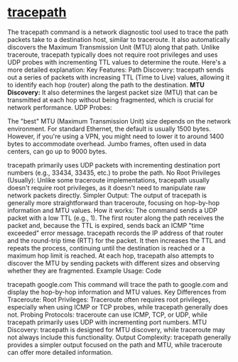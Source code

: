 # **[tracepath](https://www.geeksforgeeks.org/linux-unix/tracepath-command-in-linux-with-examples/)**

The tracepath command is a network diagnostic tool used to trace the path packets take to a destination host, similar to traceroute. It also automatically discovers the Maximum Transmission Unit (MTU) along that path. Unlike traceroute, tracepath typically does not require root privileges and uses UDP probes with incrementing TTL values to determine the route.
Here's a more detailed explanation:
Key Features:
Path Discovery:
tracepath sends out a series of packets with increasing TTL (Time to Live) values, allowing it to identify each hop (router) along the path to the destination.
**MTU Discovery:** It also determines the largest packet size (MTU) that can be transmitted at each hop without being fragmented, which is crucial for network performance.
UDP Probes:

The "best" MTU (Maximum Transmission Unit) size depends on the network environment. For standard Ethernet, the default is usually 1500 bytes. However, if you're using a VPN, you might need to lower it to around 1400 bytes to accommodate overhead. Jumbo frames, often used in data centers, can go up to 9000 bytes.

tracepath primarily uses UDP packets with incrementing destination port numbers (e.g., 33434, 33435, etc.) to probe the path.
No Root Privileges (Usually):
Unlike some traceroute implementations, tracepath usually doesn't require root privileges, as it doesn't need to manipulate raw network packets directly.
Simpler Output:
The output of tracepath is generally more straightforward than traceroute, focusing on hop-by-hop information and MTU values.
How it works:
The command sends a UDP packet with a low TTL (e.g., 1).
The first router along the path receives the packet and, because the TTL is expired, sends back an ICMP "time exceeded" error message.
tracepath records the IP address of that router and the round-trip time (RTT) for the packet.
It then increases the TTL and repeats the process, continuing until the destination is reached or a maximum hop limit is reached.
At each hop, tracepath also attempts to discover the MTU by sending packets with different sizes and observing whether they are fragmented.
Example Usage:
Code

tracepath google.com
This command will trace the path to google.com and display the hop-by-hop information and MTU values.
Key Differences from Traceroute:
Root Privileges:
Traceroute often requires root privileges, especially when using ICMP or TCP probes, while tracepath generally does not.
Probing Protocols:
traceroute can use ICMP, TCP, or UDP, while tracepath primarily uses UDP with incrementing port numbers.
MTU Discovery:
tracepath is designed for MTU discovery, while traceroute may not always include this functionality.
Output Complexity:
tracepath generally provides a simpler output focused on the path and MTU, while traceroute can offer more detailed information.
